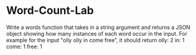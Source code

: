 # Word-Count-Lab
Write a words function that takes in a string argument and returns a JSON object showing how many instances of each word occur in the input.
For example for the input "olly olly in come free”, it should return 
olly: 2
in: 1
come: 1
free: 1